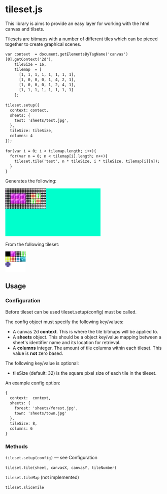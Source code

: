 # tileset.js

This library is aims to provide an easy layer for working with the html canvas 
and tilsets. 

Tilesets are bitmaps with a number of different tiles which can be pieced 
together to create graphical scenes.

    var context  = document.getElementsByTagName('canvas')[0].getContext('2d'),
        tileSize = 16,
        tilemap  = [
          [1, 1, 1, 1, 1, 1, 1, 1],
          [1, 0, 0, 0, 1, 4, 2, 1],
          [1, 0, 0, 0, 1, 2, 4, 1],
          [1, 1, 1, 1, 1, 1, 1, 1]
        ];

    tileset.setup({
      context: context,
      sheets: {
        test: 'sheets/test.jpg',
      },
      tileSize: tileSize,
      columns: 4
    });

    for(var i = 0; i < tilemap.length; i++){
      for(var n = 0; n < tilemap[i].length; n++){
        tileset.tile('test', n * tileSize, i * tileSize, tilemap[i][n]);
      }
    }

Generates the following:

![Mapped tiles](https://github.com/AaronAcerboni/tileset.js/blob/master/example/outcome.png?raw=true)


From the following tileset:

![Tileset](https://github.com/AaronAcerboni/tileset.js/blob/master/example/sheets/test.jpg?raw=true)

## Usage

### Configuration

Before tileset can be used tileset.setup(config) must be called.

The config object must specify the following key/values:

- A canvas 2d **context**. This is where the tile bitmaps will be applied to.
- A **sheets** object. This should be a object key/value mapping between a 
  sheet's identifier name and its location for retrieval.
- A **columns** integer. The amount of tile columns within each tileset. This 
  value is **not** zero based.

The following key/value is optional:

- tileSize (default: 32) is the square pixel size of each tile in the tileset.

An example config option:

    {
      context:  context,
      sheets: {
        forest: 'sheets/forest.jpg',
        town: 'sheets/town.jpg'
      },
      tileSize: 8,
      columns: 6
    }

### Methods

`tileset.setup(config)` &mdash; see Configuration

`tileset.tile(sheet, canvasX, canvasY, tileNumber)`

`tileset.tileMap` (not implemented)

`tileset.sliceTile` 